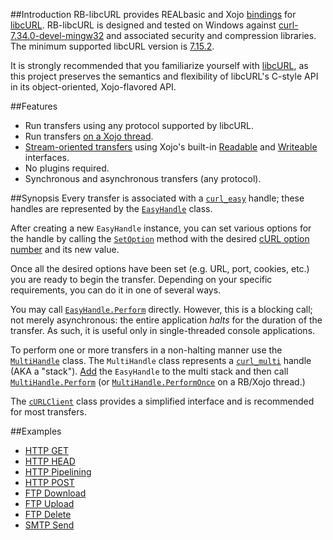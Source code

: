 ##Introduction
RB-libcURL provides REALbasic and Xojo [bindings](http://en.wikipedia.org/wiki/Language_binding) for [libcURL](http://curl.haxx.se/libcurl/c/libcurl.html). RB-libcURL is designed and tested on Windows against [curl-7.34.0-devel-mingw32](http://curl.haxx.se/gknw.net/7.34.0/dist-w32/curl-7.34.0-devel-mingw32.zip) and associated security and compression libraries. The minimum supported libcURL version is [7.15.2](https://github.com/charonn0/RB-libcURL/wiki/libcURL.IsAvailable). 

It is strongly recommended that you familiarize yourself with [libcURL](http://curl.haxx.se/libcurl/c/libcurl-tutorial.html), as this project preserves the semantics and flexibility of libcURL's C-style API in its object-oriented, Xojo-flavored API. 

##Features
* Run transfers using any protocol supported by libcURL.
* Run transfers [on a Xojo thread](https://github.com/charonn0/RB-libcURL/wiki/MultiHandle.PerformOnce).
* [Stream-oriented transfers](https://github.com/charonn0/RB-libcURL/wiki/cURLManager.Perform) using Xojo's built-in [Readable](http://docs.xojo.com/index.php/Readable) and [Writeable](http://docs.xojo.com/index.php/Writeable) interfaces.
* No plugins required.
* Synchronous and asynchronous transfers (any protocol).

##Synopsis
Every transfer is associated with a [`curl_easy`](http://curl.haxx.se/libcurl/c/libcurl-easy.html) handle; these handles are represented by the [`EasyHandle`](https://github.com/charonn0/RB-libcURL/wiki/EasyHandle) class.

After creating a new `EasyHandle` instance, you can set various options for the handle by calling the [`SetOption`](https://github.com/charonn0/RB-libcURL/wiki/EasyHandle.SetOption) method with the desired [cURL option number](http://curl.haxx.se/libcurl/c/curl_easy_setopt.html) and its new value. 

Once all the desired options have been set (e.g. URL, port, cookies, etc.) you are ready to begin the transfer. Depending on your specific requirements, you can do it in one of several ways. 

You may call [`EasyHandle.Perform`](https://github.com/charonn0/RB-libcURL/wiki/EasyHandle.Perform) directly. However, this is a blocking call; not merely asynchronous: the entire application _halts_ for the duration of the transfer. As such, it is useful only in single-threaded console applications.

To perform one or more transfers in a non-halting manner use the [`MultiHandle`](https://github.com/charonn0/RB-libcURL/wiki/MultiHandle) class. The `MultiHandle` class represents a [`curl_multi`](http://curl.haxx.se/libcurl/c/libcurl-multi.html) handle (AKA a "stack"). [Add](https://github.com/charonn0/RB-libcURL/wiki/MultiHandle.AddItem) the `EasyHandle` to the multi stack and then call [`MultiHandle.Perform`](https://github.com/charonn0/RB-libcURL/wiki/MultiHandle.Perform) (or [`MultiHandle.PerformOnce`](https://github.com/charonn0/RB-libcURL/wiki/MultiHandle.PerformOnce) on a RB/Xojo thread.)

The [`cURLClient`](https://github.com/charonn0/RB-libcURL/wiki/cURLClient) class provides a simplified interface and is recommended for most transfers.

##Examples
* [HTTP GET](https://github.com/charonn0/RB-libcURL/wiki/HTTP-GET-Example)
* [HTTP HEAD](https://github.com/charonn0/RB-libcURL/wiki/HTTP-HEAD-Example)
* [HTTP Pipelining](https://github.com/charonn0/RB-libcURL/wiki/HTTP-Pipelining-Example)
* [HTTP POST](https://github.com/charonn0/RB-libcURL/wiki/HTTP-POST-Example)
* [FTP Download](https://github.com/charonn0/RB-libcURL/wiki/FTP-RETR-Example)
* [FTP Upload](https://github.com/charonn0/RB-libcURL/wiki/FTP-STOR-Example)
* [FTP Delete](https://github.com/charonn0/RB-libcURL/wiki/FTP-DELE-Example)
* [SMTP Send](https://github.com/charonn0/RB-libcURL/wiki/SMTP-Example)

